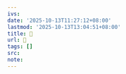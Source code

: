 ```yaml
---
ivs:
date: '2025-10-13T11:27:12+08:00'
lastmod: '2025-10-13T13:04:51+08:00'
title: 󰖍
url: 󰖍
tags: []
src:
note:
---
```

